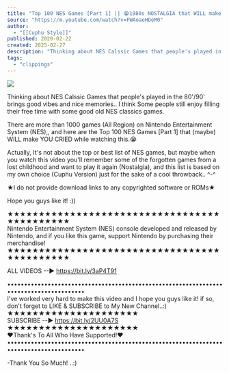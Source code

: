 ```yaml
---
title: "Top 100 NES Games [Part 1] || 😭1980s NOSTALGIA that WILL make YOU CRY😭"
source: "https://m.youtube.com/watch?v=FWAoaoHDeM0"
author:
  - "[[Cuphu Style]]"
published: 2020-02-22
created: 2025-02-27
description: "Thinking about NES Calssic Games that people's played in the 80'/90' brings good vibes and nice memories.. I think Some people still enjoy filling their free time with some good old NES classics games"
tags:
  - "clippings"
---
```

![](https://www.youtube.com/watch?v=FWAoaoHDeM0)  

Thinking about NES Calssic Games that people's played in the 80'/90' brings good vibes and nice memories.. I think Some people still enjoy filling their free time with some good old NES classics games.  
  
There are more than 1000 games (All Region) on Nintendo Entertainment System (NES),, and here are the Top 100 NES Games \[Part 1\] that (maybe) WILL make YOU CRIED while watching this.😭  
  
Actually, It's not about the top or best list of NES games, but maybe when you watch this video you'll remember some of the forgotten games from a lost childhood and want to play it again (Nostalgia), and this list is based on my own choice (Cuphu Version) just for the sake of a cool throwback.. ^-^  
  
★I do not provide download links to any copyrighted software or ROMs★  
  
Hope you guys like it! :))  
  
★★★★★★★★★★★★★★★★★★★★★★★★★★★★★★★★★★★★★★★★★★★★  
Nintendo Entertainment System (NES) console developed and released by Nintendo, and if you like this game, support Nintendo by purchasing their merchandise!  
★★★★★★★★★★★★★★★★★★★★★★★★★★★★★★★★★★★★★★★★★★★★  
  
ALL VIDEOS --► https://bit.ly/3aP4T91  
  
•••••••••••••••••••••••••••••••••••••••••••••••••••••••••••••••••••••••••••••••••••••••  
I've worked very hard to make this video and I hope you guys like it! if so, don't forget to LIKE & SUBSCRIBE to My New Channel..:)  
★★★★★★★★★★★★★★★★★★★★★  
SUBSCRIBE --► https://bit.ly/2UU0A7S  
★★★★★★★★★★★★★★★★★★★★★  
❤Thank's To All Who Have Supported!❤  
•••••••••••••••••••••••••••••••••••••••••••••••••••••••••••••••••••••••••••••••••••••••  
  
\-Thank You So Much! ..:)
